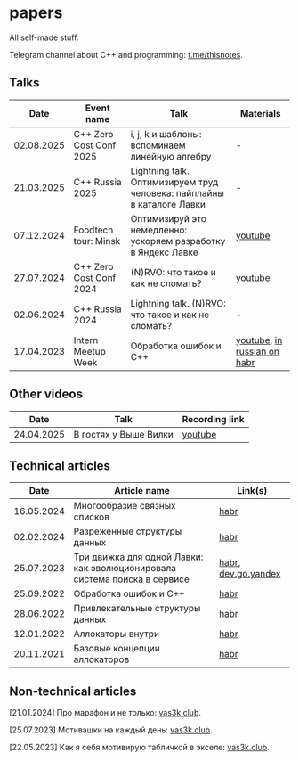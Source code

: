 # papers
All self-made stuff. 

Telegram channel about C++ and programming: [t.me/thisnotes](https://t.me/thisnotes). 

## Talks

| Date          | Event name                 | Talk       | Materials          |
|---------------|----------------------------|------------|--------------------|
| 02.08.2025    | C++ Zero Cost Conf 2025    | i, j, k и шаблоны: вспоминаем линейную алгебру                            | \- |
| 21.03.2025    | C++ Russia 2025            | Lightning talk. Оптимизируем труд человека: пайплайны в каталоге Лавки    | \- |
| 07.12.2024    | Foodtech tour: Minsk       | Оптимизируй это немедленно: ускоряем разработку в Яндекс Лавке            | [youtube](https://www.youtube.com/watch?v=efIvao0bqlg) |
| 27.07.2024    | C++ Zero Cost Conf 2024    | (N)RVO: что такое и как не сломать?                                       | [youtube](https://www.youtube.com/watch?v=6B2euArRfdI&list=PLKSS_nuTY36hfa33WLFxmASOEuW4NP0uX&index=4) |
| 02.06.2024    | C++ Russia 2024            | Lightning talk. (N)RVO: что такое и как не сломать?                       | \- |
| 17.04.2023    | Intern Meetup Week         | Обработка ошибок и C++                                                    | [youtube](https://www.youtube.com/live/5stJKC6UGyI?feature=share&t=532), [in russian on habr](https://habr.com/ru/articles/690038/) |

## Other videos

| Date          | Talk                    | Recording link     |
|---------------|-------------------------|--------------------|
| 24.04.2025    | В гостях у Выше Вилки   | [youtube](https://www.youtube.com/live/6BNH4BNhvxY) |


## Technical articles

| Date          | Article name       | Link(s)     |
|---------------|--------------------|--------------------|
| 16.05.2024    | Многообразие связных списков                                              | [habr](https://habr.com/ru/articles/814955/) |
| 02.02.2024    | Разреженные структуры данных                                              | [habr](https://habr.com/ru/articles/790844/) |
| 25.07.2023    | Три движка для одной Лавки: как эволюционировала система поиска в сервисе | [habr](https://habr.com/ru/companies/yandex/articles/748134/), [dev.go.yandex](https://dev.go.yandex/blog/three-engines-one-lavka-2023-09-27) |
| 25.09.2022    | Обработка ошибок и C++                                                    | [habr](https://habr.com/ru/articles/690038/) |
| 28.06.2022    | Привлекательные структуры данных                                          | [habr](https://habr.com/ru/articles/673776/) |
| 12.01.2022    | Аллокаторы внутри                                                         | [habr](https://habr.com/ru/articles/645137/) |
| 20.11.2021    | Базовые концепции аллокаторов                                             | [habr](https://habr.com/ru/articles/590415/) |

## Non-technical articles

[21.01.2024] Про марафон и не только: [vas3k.club](https://vas3k.club/post/22712/).

[25.07.2023] Мотивашки на каждый день: [vas3k.club](https://vas3k.club/post/20380/).

[22.05.2023] Как я себя мотивирую табличкой в экселе: [vas3k.club](https://vas3k.club/post/19725/).
